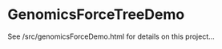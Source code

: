 GenomicsForceTreeDemo
=====================

See /src/genomicsForceDemo.html for details on this project...